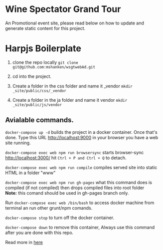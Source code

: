 # Wine Spectator Grand Tour

An Promotional event site, please read below on how to update and generate static content for this project.

# Harpjs Boilerplate

1. clone the repo locally ```git clone git@github.com:mshanken/wsgtwebAd.git```

2. cd into the project.

3. Create a folder in the css folder and name it _vendor ```mkdir _site/public/css/_vendor```

4. Create a folder in the ja folder and name it vendor ```mkdir _site/public/js/vendor```


## Avialable commands.

```docker-compose up -d``` builds the project in a docker container. Once that's done. Type this URL [http://localhost:9000](http://localhost:9000/) in your browser you have a web site running.

```docker-compose exec web npm run browsersync``` starts browser-sync [http://localhost:3000/](http://localhost:3000/) hit ```Ctrl + P and Ctrl + Q``` to detach.

```docker-compose exec web npm run compile``` compiles served site into static HTML in a folder "www"

```docker-compose exec web npm run gh-pages```  what this command does is compiled (if not compiled) then drops compiled files into root folder<br>
**Note:** this comand should be used in gh-pages branch only.

Run ```docker-compose exec web /bin/bash``` to access docker machine from terminal an run other grunt/npm comands.

```docker-compose stop``` to turn off the docker container.

```docker-compose down``` to remove this container, Always use this command after you are done with this repo.

Read more in [here](https://github.com/mshanken/harp-boilerplate/#readme)